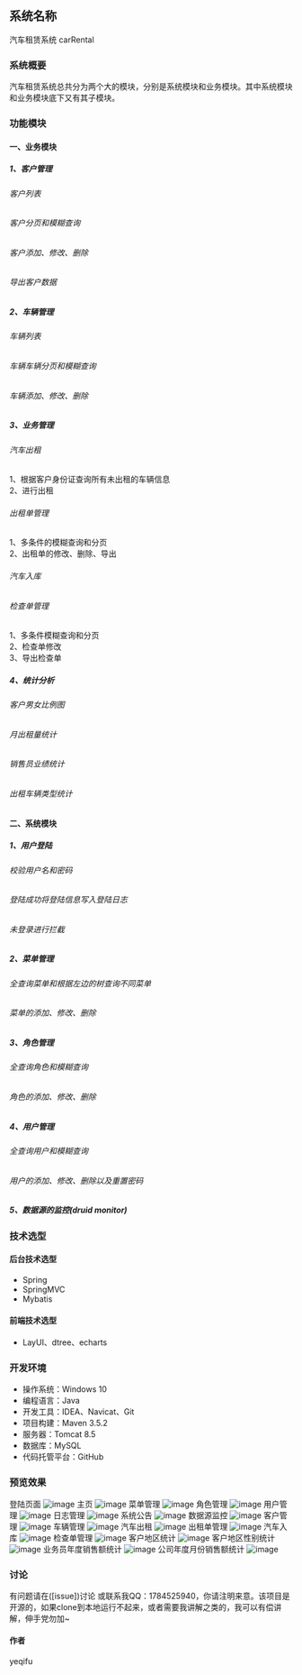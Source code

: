 ## 系统名称 
汽车租赁系统 carRental
### 系统概要
汽车租赁系统总共分为两个大的模块，分别是系统模块和业务模块。其中系统模块和业务模块底下又有其子模块。
### 功能模块
#### 一、业务模块
##### 1、客户管理
###### 客户列表
###### 客户分页和模糊查询
###### 客户添加、修改、删除
###### 导出客户数据
##### 2、车辆管理
###### 车辆列表
###### 车辆车辆分页和模糊查询
###### 车辆添加、修改、删除
##### 3、业务管理
###### 汽车出租
1、根据客户身份证查询所有未出租的车辆信息  
2、进行出租
###### 出租单管理
1、多条件的模糊查询和分页  
2、出租单的修改、删除、导出
###### 汽车入库
###### 检查单管理
1、多条件模糊查询和分页  
2、检查单修改  
3、导出检查单
##### 4、统计分析
###### 客户男女比例图
###### 月出租量统计
###### 销售员业绩统计
###### 出租车辆类型统计
#### 二、系统模块
##### 1、用户登陆
###### 校验用户名和密码
###### 登陆成功将登陆信息写入登陆日志
###### 未登录进行拦截
##### 2、菜单管理
###### 全查询菜单和根据左边的树查询不同菜单
###### 菜单的添加、修改、删除
##### 3、角色管理
###### 全查询角色和模糊查询
###### 角色的添加、修改、删除
##### 4、用户管理
###### 全查询用户和模糊查询
###### 用户的添加、修改、删除以及重置密码
##### 5、数据源的监控(druid monitor)

### 技术选型
#### 后台技术选型
* Spring
* SpringMVC
* Mybatis
#### 前端技术选型
* LayUI、dtree、echarts

### 开发环境
* 操作系统：Windows 10
* 编程语言：Java
* 开发工具：IDEA、Navicat、Git
* 项目构建：Maven 3.5.2
* 服务器：Tomcat 8.5
* 数据库：MySQL 
* 代码托管平台：GitHub

### 预览效果
登陆页面
![image](https://github.com/yeqifu/carRental/blob/master/src/main/webapp/static/images/carRental/login.PNG)
主页
![image](https://github.com/yeqifu/carRental/blob/master/src/main/webapp/static/images/carRental/index.PNG)
菜单管理
![image](https://github.com/yeqifu/carRental/blob/master/src/main/webapp/static/images/carRental/menu.PNG)
角色管理
![image](https://github.com/yeqifu/carRental/blob/master/src/main/webapp/static/images/carRental/角色管理.PNG)
用户管理
![image](https://github.com/yeqifu/carRental/blob/master/src/main/webapp/static/images/carRental/用户管理.PNG)
日志管理
![image](https://github.com/yeqifu/carRental/blob/master/src/main/webapp/static/images/carRental/日志管理.PNG)
系统公告
![image](https://github.com/yeqifu/carRental/blob/master/src/main/webapp/static/images/carRental/系统公告.PNG)
数据源监控
![image](https://github.com/yeqifu/carRental/blob/master/src/main/webapp/static/images/carRental/数据源监控.PNG)
客户管理
![image](https://github.com/yeqifu/carRental/blob/master/src/main/webapp/static/images/carRental/客户管理.PNG)
车辆管理
![image](https://github.com/yeqifu/carRental/blob/master/src/main/webapp/static/images/carRental/车辆管理.PNG)
汽车出租
![image](https://github.com/yeqifu/carRental/blob/master/src/main/webapp/static/images/carRental/汽车出租.PNG)
出租单管理
![image](https://github.com/yeqifu/carRental/blob/master/src/main/webapp/static/images/carRental/出租单管理.PNG)
汽车入库
![image](https://github.com/yeqifu/carRental/blob/master/src/main/webapp/static/images/carRental/汽车入库.PNG)
检查单管理
![image](https://github.com/yeqifu/carRental/blob/master/src/main/webapp/static/images/carRental/检查单管理.PNG)
客户地区统计
![image](https://github.com/yeqifu/carRental/blob/master/src/main/webapp/static/images/carRental/客户地区统计.PNG)
客户地区性别统计
![image](https://github.com/yeqifu/carRental/blob/master/src/main/webapp/static/images/carRental/客户地区性别统计.PNG)
业务员年度销售额统计
![image](https://github.com/yeqifu/carRental/blob/master/src/main/webapp/static/images/carRental/业务员年度销售额统计.PNG)
公司年度月份销售额统计
![image](https://github.com/yeqifu/carRental/blob/master/src/main/webapp/static/images/carRental/公司年度月份销售额统计.PNG)

### 讨论
有问题请在([issue])讨论 或联系我QQ：1784525940，你请注明来意。该项目是开源的，如果clone到本地运行不起来，或者需要我讲解之类的，我可以有偿讲解，伸手党勿加~

#### 作者
yeqifu
